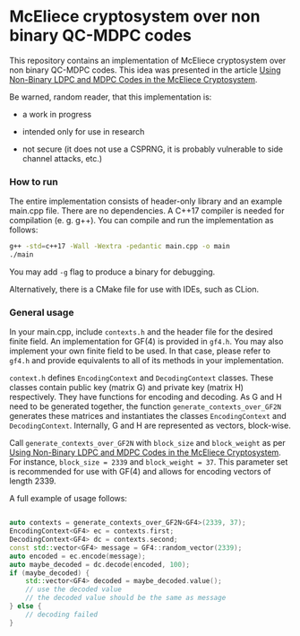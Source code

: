 # McEliece cryptosystem over non binary QC-MDPC codes

This repository contains an implementation of McEliece cryptosystem over non binary QC-MDPC codes. This idea was presented in the article [Using Non-Binary LDPC and MDPC Codes in the McEliece Cryptosystem](https://www.researchgate.net/publication/337229244_Using_Non-Binary_LDPC_and_MDPC_Codes_in_the_McEliece_Cryptosystem).

Be warned, random reader, that this implementation is:

- a work in progress

- intended only for use in research

- not secure (it does not use a CSPRNG, it is probably vulnerable to side channel attacks, etc.)

### How to run

The entire implementation consists of header-only library and an example main.cpp file. There are no dependencies. A C++17 compiler is needed for compilation (e. g. g++). You can compile and run the implementation as follows:

```bash
g++ -std=c++17 -Wall -Wextra -pedantic main.cpp -o main
./main
```

You may add `-g` flag to produce a binary for debugging.

Alternatively, there is a CMake file for use with IDEs, such as CLion.

### General usage

In your main.cpp, include `contexts.h` and the header file for the desired finite field. An implementation for GF(4) is provided in `gf4.h`. You may also implement your own finite field to be used. In that case, please refer to `gf4.h` and provide equivalents to all of its methods in your implementation.

`context.h` defines `EncodingContext` and `DecodingContext` classes. These classes contain public key (matrix G) and private key (matrix H) respectively. They have functions for encoding and decoding. As G and H need to be generated together, the function `generate_contexts_over_GF2N` generates these matrices and instantiates the classes `EncodingContext` and `DecodingContext`. Internally, G and H are represented as vectors, block-wise.

Call `generate_contexts_over_GF2N` with `block_size` and `block_weight` as per [Using Non-Binary LDPC and MDPC Codes in the McEliece Cryptosystem](https://www.researchgate.net/publication/337229244_Using_Non-Binary_LDPC_and_MDPC_Codes_in_the_McEliece_Cryptosystem). For instance, `block_size = 2339` and `block_weight = 37`. This parameter set is recommended for use with GF(4) and allows for encoding vectors of length 2339.

A full example of usage follows:

```cpp

auto contexts = generate_contexts_over_GF2N<GF4>(2339, 37);
EncodingContext<GF4> ec = contexts.first;
DecodingContext<GF4> dc = contexts.second;
const std::vector<GF4> message = GF4::random_vector(2339);
auto encoded = ec.encode(message);
auto maybe_decoded = dc.decode(encoded, 100);
if (maybe_decoded) {
    std::vector<GF4> decoded = maybe_decoded.value();
    // use the decoded value
    // the decoded value should be the same as message
} else {
    // decoding failed
}
```






